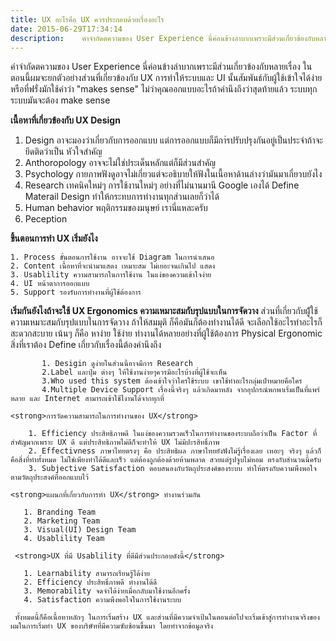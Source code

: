 ```yaml
---
title: UX อะไรคือ UX ควรประกอบด้วยเรื่องอะไร
date: 2015-06-29T17:34:14
description:    คำจำกัดตความของ User Experience นี่ค่อนข้างลำบากเพราะมีส่วนเกี่ยวข้องกับหลายเรื่อง ในตอนนี้ผมจะยกตัวอย่างส่วนที่เกี่ยวข้องกับ UX การทำให้ระบบและ UI นั้นสัมพันธ์กับผู้ใช้เข้าใจได้ง่ายหรือที่ฟรั่งมัก
---
```


   คำจำกัดตความของ User Experience นี่ค่อนข้างลำบากเพราะมีส่วนเกี่ยวข้องกับหลายเรื่อง ในตอนนี้ผมจะยกตัวอย่างส่วนที่เกี่ยวข้องกับ UX การทำให้ระบบและ UI นั้นสัมพันธ์กับผู้ใช้เข้าใจได้ง่ายหรือที่ฟรั่งมักใช้คำว่า "makes sense" ไม่ว่าคุณออกแบบอะไรถ้าคำนึงถึงว่าสุดท้ายแล้ว ระบบทุกระบบมันจะต้อง make sense

   <strong>เนื้อหาที่เกี่ยวข้องกับ UX Design</strong>

   1. Design อาจะมองว่าเกี่ยวกับการออกแบบ แต่การออกแบบก็มีกา่รปรับปรุงกันอยู่เป็นประจำถ้าจะยึดติดว่าเป็น หัวใจสำคัญ
   2. Anthoropology อาจจะไม่ใช่ประเด็นหลักแต่ก็มีส่วนสำคัญ
   3. Psychology กายภาพฟังดูอาจไม่เกี่ยวแต่จะอธิบายให้ฟังในเนื้อหาด้านล่างว่ามันมาเกี่ยวบยังไง
   4. Research เทคนิคใหม่ๆ การใช้งานใหม่ๆ อย่างที่ไม่นานมานี Google เองได้ Define Materail Design ทำให้กระทบการทำงานทุกส่วนเลยก็ว่าได้
   5. Human behavior พฤติกรรมของมนุษย์ เรานี่แหละครับ
   6. Peception

   <strong>ขึ้นตอนการทำ UX เริ่มยังไง</strong> 

    1. Process ขั้นตอนการใช้งาน อาจจะใช้ Diagram ในการนำเสนอ
    2. Content เนื้อหาที่จะนำมาแสดง เหมาะสม ไม่เยอะจนเกินไป แสดง
    3. Usablility ความสามารถในการใช้งาน ในแง่ของความเข้าใจง่าย
    4. UI หน้าตาการออกแบบ
    5. Support รองรับการทำงานที่ผู้ใช้ต้องการ

   <strong>เริ่มกันยังไงถ้าจะใช้ UX Ergonomics ความเหมาะสมกับรุปแบบในการจัดวาง</strong>
     ส่วนที่เกี่ยวกับผู้ัใช้ ความเหมาะสมกับรุปแบบในการจัดวาง ถ้าให้สมมุติ ก็คือมันก็ต้องทำงานได้ดี จะเลือกใช้อะไรทำอะไรก็สะดวกสะบาย เน้นๆ ก็คือ หาง่าย ใช้ง่าย ทำงานได้หลายอย่างที่ผู้ใช้ต้องการ Physical Ergonomic สิ่งที่เราต้อง Define เกี่ยวกับเรื่องนี้ต้องคำนึงถึง
          
           1. Desigin ดูง่ายในส่วนนี้อาจมีการ Research 
           2.Label และปุ่ม ต่างๆ ให้ใช้งานง่ายๆควรมีอะไรบ้างที่ผู้ใช้จะเห็น
           3.Who used this system ต้องเข้าใจว่าใครใช้ระบบ เขาใช้ทำอะไรกลุ่มเป๋าหมายคือใคร
           4.Multiple Device Support เรื่องนี้จริงๆ แล้วเกิดมาหลัง จากอุปกรณ์พกพาเริ่มเป็นที่แพร่หลาย และ Internet สามารถเข้าใช้ไงานได้จากทุกที่

    <strong>การวัดความสามารถในการทำงานของ UX</strong>

        1. Efficiency ประสิทธิภาพดี ในแง่ของความรวดเร็วในการทำงานของระบบถือว่าเป็น Factor ที่สำคัญมากเพราะ UX ดี แต่ประสิทธิภาพไม่ดีก็จะทำให้ UX ไม่มีปะรสิทธิ์ภาพ
        2. Effectivness ภาษาไทยตรงๆ คือ ประสิทธิผล ภาษาไทยยังฟังไม่รู้เรื่องเลย เหอะๆ จริงๆ แล้วก็คือสิ่งที่ทำทั้งหมด ไม่ใช่เพียงทำได้ดีและเร็ว แต่ต้องถูกต้องด้วยห้ามพลาด สวยแต่รูปจูบไม่หอม ตรงกับสำนวนนี้ครับ
        3. Subjective Satisfaction ตอบสนองกับวัตถุประสงค์ของระบบ ทำให้ตรงกับความพึงพอใจตามวัตถุประสงค์ที่ออกแบบไว้
    
    <strong>แผนกที่เกี่ยวกับการทำ UX</strong> ทำงานร่วมกัน

       1. Branding Team
       2. Marketing Team
       3. Visual(UI) Design Team
       4. Usablility Team

     <strong>UX ที่มี Usablility ที่ดีมีส่วนประกอบดังนี้</strong>

       1. Learnability สามารถเรียนรู้ได้ง่าย
       2. Efficiency ประสิทธิ์ภาพดี ทำงานได้ดี
       3. Memorability จดจำได้ง่ายเมื่อกลับมาใช้งานอีกครั้ง
       4. Satisfaction ความพึงพอใจในการใช้งานระบบ

     ทั้งหมดนี้ก็คือเนื้อหาหลักๆ ในการเริ่มสร้าง UX และส่วนที่มีความจำเป้นในตอนต่อไปจะเริ่มเข้าสู่การทำงานจริงของผมในการเริ่มทำ UX ของบริษัทที่มีความซับซ้อนขึ้นมา โดยทำจากข้อมูลจริง
      

